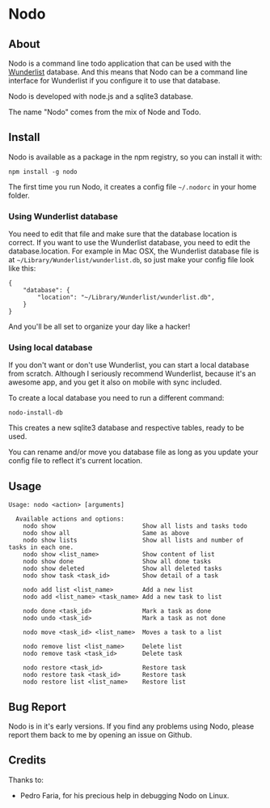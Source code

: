 # Nodo

## About

Nodo is a command line todo application that can be used with the [Wunderlist][0] database. And this means that Nodo can be a command line interface for Wunderlist if you configure it to use that database.

Nodo is developed with node.js and a sqlite3 database.

The name "Nodo" comes from the mix of Node and Todo.

## Install

Nodo is available as a package in the npm registry, so you can install it with:

    npm install -g nodo

The first time you run Nodo, it creates a config file `~/.nodorc` in your home folder.

### Using Wunderlist database
You need to edit that file and make sure that the database location is correct. If you want to use the Wunderlist database, you need to edit the database.location. For example in Mac OSX, the Wunderlist database file is at `~/Library/Wunderlist/wunderlist.db`, so just make your config file look like this:

    {
        "database": {
            "location": "~/Library/Wunderlist/wunderlist.db",
        }
    }

And you'll be all set to organize your day like a hacker!

### Using local database

If you don't want or don't use Wunderlist, you can start a local database from scratch. Although I seriously recommend Wunderlist, because it's an awesome app, and you get it also on mobile with sync included.

To create a local database you need to run a different command:

    nodo-install-db

This creates a new sqlite3 database and respective tables, ready to be used.

You can rename and/or move you database file as long as you update your config file to reflect it's current location.

## Usage

    Usage: nodo <action> [arguments]

      Available actions and options:
        nodo show                        Show all lists and tasks todo
        nodo show all                    Same as above
        nodo show lists                  Show all lists and number of tasks in each one.
        nodo show <list_name>            Show content of list
        nodo show done                   Show all done tasks
        nodo show deleted                Show all deleted tasks
        nodo show task <task_id>         Show detail of a task

        nodo add list <list_name>        Add a new list
        nodo add <list_name> <task_name> Add a new task to list

        nodo done <task_id>              Mark a task as done
        nodo undo <task_id>              Mark a task as not done

        nodo move <task_id> <list_name>  Moves a task to a list

        nodo remove list <list_name>     Delete list
        nodo remove task <task_id>       Delete task

        nodo restore <task_id>           Restore task
        nodo restore task <task_id>      Restore task
        nodo restore list <list_name>    Restore list

## Bug Report

Nodo is in it's early versions. If you find any problems using Nodo, please report them back to me by opening an issue on Github.

## Credits

Thanks to:

* Pedro Faria, for his precious help in debugging Nodo on Linux.

[0]: http://wunderlist.com
